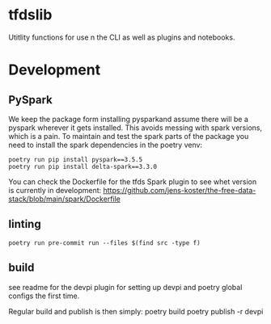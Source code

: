 # tfdslib
Utitlity functions for use n the CLI as well as plugins and notebooks.


# Development
## PySpark
We keep the package form installing pysparkand assume there will be a pyspark wherever it gets installed. This avoids messing with spark versions, which is a pain.
To maintain and test the spark parts of the package you need to install the spark dependencies in the poetry venv:

    poetry run pip install pyspark==3.5.5
    poetry run pip install delta-spark==3.3.0

You can check the Dockerfile for the tfds Spark plugin to see whet version is currently in development:
https://github.com/jens-koster/the-free-data-stack/blob/main/spark/Dockerfile

## linting

    poetry run pre-commit run --files $(find src -type f)

## build
see readme for the devpi plugin for setting up devpi and poetry global configs the first time.

Regular build and publish is then simply:
    poetry build
    poetry publish -r devpi
